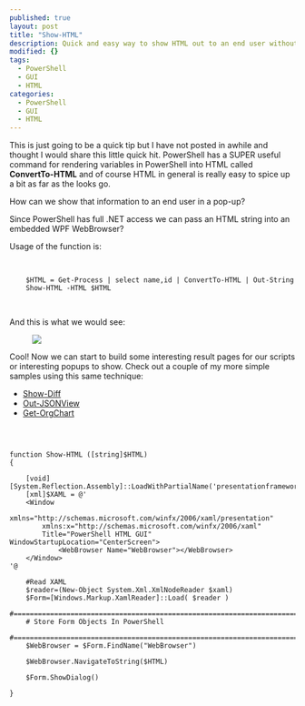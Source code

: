 ```yaml
---
published: true
layout: post
title: "Show-HTML"
description: Quick and easy way to show HTML out to an end user without having to open a browser or save any HTML file to the disk.
modified: {}
tags: 
  - PowerShell
  - GUI
  - HTML
categories: 
  - PowerShell
  - GUI
  - HTML
---
```


This is just going to be a quick tip but I have not posted in awhile and thought I would share this little quick hit. PowerShell has a SUPER useful command for rendering variables in PowerShell into HTML called **ConvertTo-HTML** and of course HTML in general is really easy to spice up a bit as far as the looks go. 

How can we show that information to an end user in a pop-up?

Since PowerShell has full .NET access we can pass an HTML string into an embedded WPF WebBrowser?

<!-- more -->

Usage of the function is:

<pre> <code class="ps">

    $HTML = Get-Process | select name,id | ConvertTo-HTML | Out-String
    Show-HTML -HTML $HTML

</code> </pre>

And this is what we would see:

<figure>
	<img src="{{ site.url }}/images/Show-HTML.jpg">
</figure>

Cool! Now we can start to build some interesting result pages for our scripts or interesting popups to show. Check out a couple of my more simple samples using this same technique:

* [Show-Diff](https://gist.github.com/Tiberriver256/8d0ea1edb4f1c8afedfe79f211e5323a)
* [Out-JSONView](https://gist.github.com/Tiberriver256/daba16524fa70ff2f4e0cd37fc366aef)
* [Get-OrgChart](https://gist.github.com/Tiberriver256/6335193d77b9617beedf3bb117974ce7)


<pre> <code class="ps">


function Show-HTML ([string]$HTML)
{

    [void][System.Reflection.Assembly]::LoadWithPartialName('presentationframework')
    [xml]$XAML = @'
    &lt;Window
        xmlns=&quot;http://schemas.microsoft.com/winfx/2006/xaml/presentation&quot;
        xmlns:x=&quot;http://schemas.microsoft.com/winfx/2006/xaml&quot;
        Title=&quot;PowerShell HTML GUI&quot; WindowStartupLocation=&quot;CenterScreen&quot;&gt;
            &lt;WebBrowser Name=&quot;WebBrowser&quot;&gt;&lt;/WebBrowser&gt;
    &lt;/Window&gt;
'@

    #Read XAML
    $reader=(New-Object System.Xml.XmlNodeReader $xaml) 
    $Form=[Windows.Markup.XamlReader]::Load( $reader )
    #===========================================================================
    # Store Form Objects In PowerShell
    #===========================================================================
    $WebBrowser = $Form.FindName("WebBrowser")

    $WebBrowser.NavigateToString($HTML)

    $Form.ShowDialog()

}

</code> </pre>
